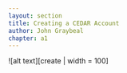 ```yaml
---
layout: section
title: Creating a CEDAR Account
author: John Graybeal
chapter: a1
---
```




![alt text][create | width = 100]

[create]: https://github.com/metadatacenter/cedar-manual/raw/master/docs/assets/imgs/create_account.png "Creating Your Account Screen"